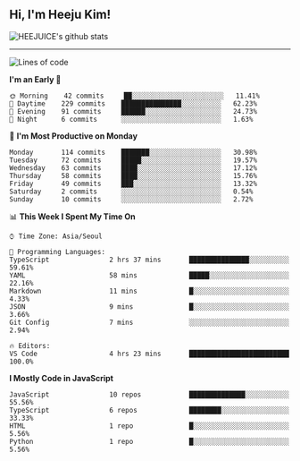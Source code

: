 ## Hi, I'm Heeju Kim!

![HEEJUICE's github stats](https://github-readme-stats.vercel.app/api?username=HEEJUICE&show_icons=true)

---
<!--START_SECTION:waka-->
![Lines of code](https://img.shields.io/badge/From%20Hello%20World%20I%27ve%20Written-20.7%20million%20lines%20of%20code-blue)

**I'm an Early 🐤** 

```text
🌞 Morning    42 commits     ██░░░░░░░░░░░░░░░░░░░░░░░   11.41% 
🌆 Daytime    229 commits    ███████████████░░░░░░░░░░   62.23% 
🌃 Evening    91 commits     ██████░░░░░░░░░░░░░░░░░░░   24.73% 
🌙 Night      6 commits      ░░░░░░░░░░░░░░░░░░░░░░░░░   1.63%

```
📅 **I'm Most Productive on Monday** 

```text
Monday       114 commits    ███████░░░░░░░░░░░░░░░░░░   30.98% 
Tuesday      72 commits     █████░░░░░░░░░░░░░░░░░░░░   19.57% 
Wednesday    63 commits     ████░░░░░░░░░░░░░░░░░░░░░   17.12% 
Thursday     58 commits     ████░░░░░░░░░░░░░░░░░░░░░   15.76% 
Friday       49 commits     ███░░░░░░░░░░░░░░░░░░░░░░   13.32% 
Saturday     2 commits      ░░░░░░░░░░░░░░░░░░░░░░░░░   0.54% 
Sunday       10 commits     ░░░░░░░░░░░░░░░░░░░░░░░░░   2.72%

```


📊 **This Week I Spent My Time On** 

```text
⌚︎ Time Zone: Asia/Seoul

💬 Programming Languages: 
TypeScript               2 hrs 37 mins       ███████████████░░░░░░░░░░   59.61% 
YAML                     58 mins             █████░░░░░░░░░░░░░░░░░░░░   22.16% 
Markdown                 11 mins             █░░░░░░░░░░░░░░░░░░░░░░░░   4.33% 
JSON                     9 mins              █░░░░░░░░░░░░░░░░░░░░░░░░   3.66% 
Git Config               7 mins              ░░░░░░░░░░░░░░░░░░░░░░░░░   2.94%

🔥 Editors: 
VS Code                  4 hrs 23 mins       █████████████████████████   100.0%

```

**I Mostly Code in JavaScript** 

```text
JavaScript               10 repos            ██████████████░░░░░░░░░░░   55.56% 
TypeScript               6 repos             ████████░░░░░░░░░░░░░░░░░   33.33% 
HTML                     1 repo              █░░░░░░░░░░░░░░░░░░░░░░░░   5.56% 
Python                   1 repo              █░░░░░░░░░░░░░░░░░░░░░░░░   5.56%

```



<!--END_SECTION:waka-->

